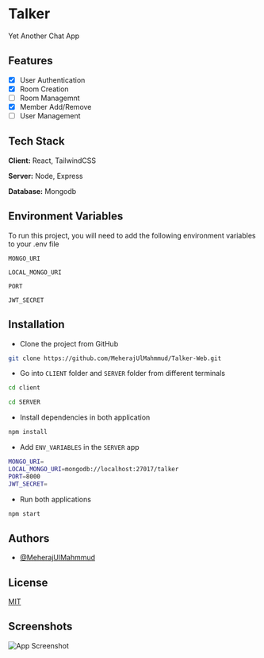 # Talker

Yet Another Chat App

## Features

-   [x] User Authentication
-   [x] Room Creation
-   [ ] Room Managemnt
-   [x] Member Add/Remove
-   [ ] User Management

## Tech Stack

**Client:** React, TailwindCSS

**Server:** Node, Express

**Database:** Mongodb

## Environment Variables

To run this project, you will need to add the following environment variables to your .env file

`MONGO_URI`

`LOCAL_MONGO_URI`

`PORT`

`JWT_SECRET`

## Installation

-   Clone the project from GitHub

```bash
git clone https://github.com/MeherajUlMahmmud/Talker-Web.git
```

-   Go into `CLIENT` folder and `SERVER` folder from different terminals

```bash
cd client
```

```bash
cd SERVER
```

-   Install dependencies in both application

```bash
npm install
```

-   Add `ENV_VARIABLES` in the `SERVER` app

```bash
MONGO_URI=
LOCAL_MONGO_URI=mongodb://localhost:27017/talker
PORT=8000
JWT_SECRET=
```

-   Run both applications

```bash
npm start
```

## Authors

-   [@MeherajUlMahmmud](https://www.github.com/MeherajUlMahmmud)

## License

[MIT](LICENSE)

## Screenshots

![App Screenshot](https://via.placeholder.com/468x300?text=App+Screenshot+Here)
